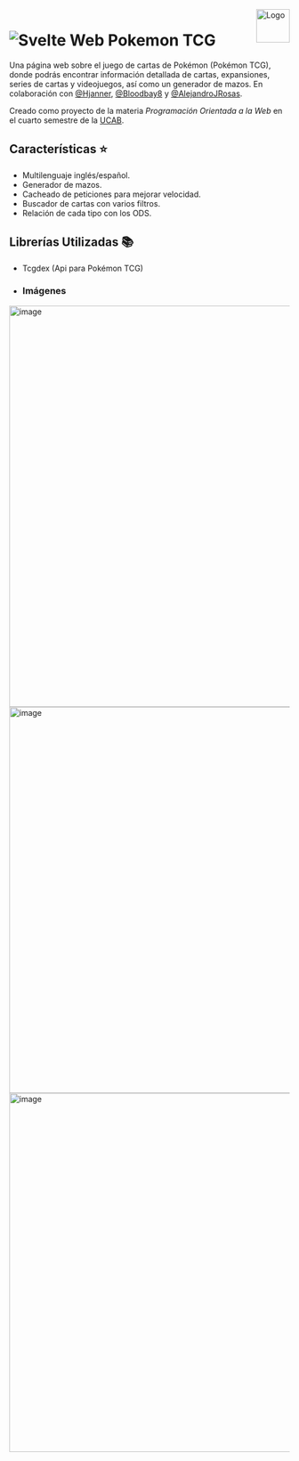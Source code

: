 <a>
    <img src="https://github.com/DanielCarrenoMar/sistemaDonaciones/assets/144462396/6a702815-09cc-4cff-b035-c9bf212d73f4" alt="Logo" title="Logo" align="right" height="60" />
</a>

# ![Svelte](https://img.shields.io/badge/svelte-%23f1413d.svg?style=for-the-badge&logo=svelte&logoColor=white) Web Pokemon TCG

Una página web sobre el juego de cartas de Pokémon (Pokémon TCG), donde podrás encontrar información detallada de cartas, expansiones, series de cartas y videojuegos, así como un generador de mazos.
En colaboración con [@Hjanner](https://github.com/Hjanner), [@Bloodbay8](https://github.com/Bloodbay8) y [@AlejandroJRosas](https://github.com/AlejandroJRosas).


Creado como proyecto de la materia *Programación Orientada a la Web* en el cuarto semestre de la [UCAB](https://www.ucab.edu.ve/).

## Características ⭐
- Multilenguaje inglés/español.
- Generador de mazos.
- Cacheado de peticiones para mejorar velocidad. 
- Buscador de cartas con varios filtros.
- Relación de cada tipo con los ODS.

## Librerías Utilizadas 📚
- Tcgdex (Api para Pokémon TCG)

- ### Imágenes
<img width="1559" height="721" alt="image" src="https://github.com/user-attachments/assets/71c4e590-6e43-424a-9704-fc0b30710afc" />
<img width="1564" height="694" alt="image" src="https://github.com/user-attachments/assets/026e67a8-9307-44dc-adee-668a89bb45aa" />
<img width="1558" height="645" alt="image" src="https://github.com/user-attachments/assets/4649dcbc-bc5e-45cf-b4c9-c242741879ef" />
